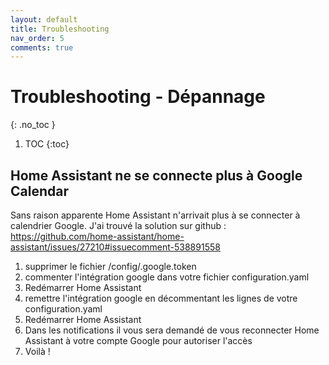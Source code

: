 ```yaml
---
layout: default
title: Troubleshooting
nav_order: 5
comments: true
---
```


# Troubleshooting - Dépannage
{: .no_toc }

1. TOC
{:toc}


## Home Assistant ne se connecte plus à Google Calendar

Sans raison apparente Home Assistant n'arrivait plus à se connecter à calendrier Google.
J'ai trouvé la solution sur github : https://github.com/home-assistant/home-assistant/issues/27210#issuecomment-538891558

1. supprimer le fichier /config/.google.token
2. commenter l'intégration google dans votre fichier configuration.yaml
3. Redémarrer Home Assistant
4. remettre l'intégration google en décommentant les lignes de votre configuration.yaml
5. Redémarrer Home Assistant
6. Dans les notifications il vous sera demandé de vous reconnecter Home Assistant à votre compte Google pour autoriser l'accès
7. Voilà !
